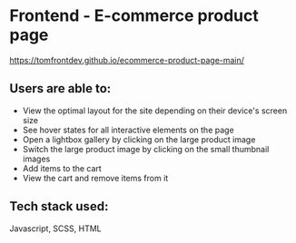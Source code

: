 # Frontend - E-commerce product page

https://tomfrontdev.github.io/ecommerce-product-page-main/

## Users are able to: 

- View the optimal layout for the site depending on their device's screen size
- See hover states for all interactive elements on the page
- Open a lightbox gallery by clicking on the large product image
- Switch the large product image by clicking on the small thumbnail images
- Add items to the cart
- View the cart and remove items from it

## Tech stack used:

Javascript, SCSS, HTML

